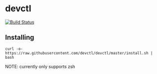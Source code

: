 # devctl
[![Build Status](https://circleci.com/gh/benjamincaldwell/devctl.svg?style=shield&circle-token=:circle-token)](https://circleci.com/gh/benjamincaldwell/devctl)

## Installing
```
curl -o- https://raw.githubusercontent.com/devctl/devctl/master/install.sh | bash
```

NOTE: currently only supports zsh
